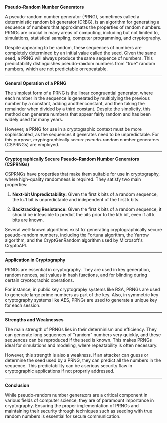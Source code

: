**Pseudo-Random Number Generators**

A pseudo-random number generator (PRNG), sometimes called a deterministic random bit generator (DRBG), is an algorithm for generating a sequence of numbers that approximates the properties of random numbers. PRNGs are crucial in many areas of computing, including but not limited to, simulations, statistical sampling, computer programming, and cryptography.

Despite appearing to be random, these sequences of numbers are completely determined by an initial value called the seed. Given the same seed, a PRNG will always produce the same sequence of numbers. This predictability distinguishes pseudo-random numbers from "true" random numbers, which are not predictable or repeatable.

---

**General Operation of a PRNG**

The simplest form of a PRNG is the linear congruential generator, where each number in the sequence is generated by multiplying the previous number by a constant, adding another constant, and then taking the remainder when divided by a third constant. Despite the simplicity, this method can generate numbers that appear fairly random and has been widely used for many years.

However, a PRNG for use in a cryptographic context must be more sophisticated, as the sequences it generates need to be unpredictable. For this purpose, cryptographically secure pseudo-random number generators (CSPRNGs) are employed.

---

**Cryptographically Secure Pseudo-Random Number Generators (CSPRNGs)**

CSPRNGs have properties that make them suitable for use in cryptography, where high-quality randomness is required. They satisfy two main properties:

1. **Next-bit Unpredictability:** Given the first k bits of a random sequence, the k+1 bit is unpredictable and independent of the first k bits.
   
2. **Backtracking Resistance:** Given the first k bits of a random sequence, it should be infeasible to predict the bits prior to the kth bit, even if all k bits are known.

Several well-known algorithms exist for generating cryptographically secure pseudo-random numbers, including the Fortuna algorithm, the Yarrow algorithm, and the CryptGenRandom algorithm used by Microsoft's CryptoAPI.

---

**Application in Cryptography**

PRNGs are essential in cryptography. They are used in key generation, random nonces, salt values in hash functions, and for blinding during certain cryptographic operations. 

For instance, in public key cryptography systems like RSA, PRNGs are used to generate large prime numbers as part of the key. Also, in symmetric key cryptography systems like AES, PRNGs are used to generate a unique key for each session.

---

**Strengths and Weaknesses**

The main strength of PRNGs lies in their determinism and efficiency. They can generate long sequences of "random" numbers very quickly, and these sequences can be reproduced if the seed is known. This makes PRNGs ideal for simulations and modeling, where repeatability is often necessary.

However, this strength is also a weakness. If an attacker can guess or determine the seed used by a PRNG, they can predict all the numbers in the sequence. This predictability can be a serious security flaw in cryptographic applications if not properly addressed.

---

**Conclusion**

While pseudo-random number generators are a critical component in various fields of computer science, they are of paramount importance in cryptography. Ensuring the proper implementation of PRNGs and maintaining their security through techniques such as seeding with true random numbers is essential for secure communication.